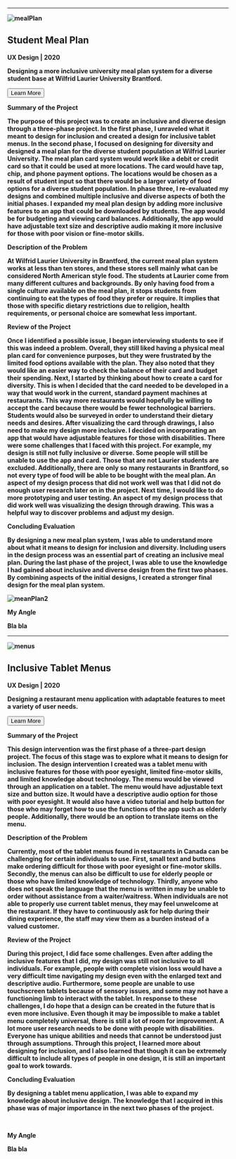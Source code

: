 
<!-- Student Meal Plan-->
<p class = clearFix><b><b></p>

 <hr style="width:100%;text-align:left;margin-left:0">

<img class = rightImage src="https://static.wixstatic.com/media/0a3ebf_1eceeba74efb4bb89d3744809da8b220~mv2.png/v1/fill/w_879,h_586,al_c,q_90,usm_0.66_1.00_0.01/0a3ebf_1eceeba74efb4bb89d3744809da8b220~mv2.webp" alt="mealPlan">


<div class = portfolioSection>
<h2><b>Student Meal Plan</b></h2>
<p class = description><b>UX Design | 2020</b><p>
<p class = notBold>Designing a more inclusive university meal plan system for a diverse student base at Wilfrid Laurier University Brantford.</p>
</div>

<!-- Student Meal Plan Drop Down-->
<div class="container3">
  <div class="panel-group">
    <div class="panel panel-default">
      <div class="panel-heading">
        <p class="panel-title">
          <a data-toggle="collapse" href="#collapse1"><input class = moreButton type="button" value="Learn More" id="myButton1" /></a>
        <p>
      </div>
      <div id="collapse1" class="collapse">
        <div class="panel-body">
            <p class = description><b> Summary of the Project</b><p>
                <p class = notBold>The purpose of this project was to create an inclusive and diverse design through a three-phase project. In the first phase, I unraveled what it meant to design for inclusion and created a design for inclusive tablet menus. In the second phase, I focused on designing for diversity and designed a meal plan for the diverse student population at Wilfrid Laurier University. The meal plan card system would work like a debit or credit card so that it could be used at more locations. The card would have tap, chip, and phone payment options. The locations would be chosen as a result of student input so that there would be a larger variety of food options for a diverse student population. In phase three, I re-evaluated my designs and combined multiple inclusive and diverse aspects of both the initial phases. I expanded my meal plan design by adding more inclusive features to an app that could be downloaded by students. The app would be for budgeting and viewing card balances. Additionally, the app would have adjustable text size and descriptive audio making it more inclusive for those with poor vision or fine-motor skills.</p>
                <p class = description><b>Description of the Problem</b><p>
                <p class = notBold>At Wilfrid Laurier University in Brantford, the current meal plan system works at less than ten stores, and these stores sell mainly what can be considered North American style food. The students at Laurier come from many different cultures and backgrounds. By only having food from a single culture available on the meal plan, it stops students from continuing to eat the types of food they prefer or require. It implies that those with specific dietary restrictions due to religion, health requirements, or personal choice are somewhat less important. </p>
                <p class = description><b>Review of the Project</b><p>
                <p class = notBold>Once I identified a possible issue, I began interviewing students to see if this was indeed a problem. Overall, they still liked having a physical meal plan card for convenience purposes, but they were frustrated by the limited food options available with the plan. They also noted that they would like an easier way to check the balance of their card and budget their spending. Next, I started by thinking about how to create a card for diversity. This is when I decided that the card needed to be developed in a way that would work in the current, standard payment machines at restaurants. This way more restaurants would hopefully be willing to accept the card because there would be fewer technological barriers. Students would also be surveyed in order to understand their dietary needs and desires. After visualizing the card through drawings, I also need to make my design more inclusive. I decided on incorporating an app that would have adjustable features for those with disabilities. There were some challenges that I faced with this project. For example, my design is still not fully inclusive or diverse. Some people will still be unable to use the app and card. Those that are not Laurier students are excluded. Additionally, there are only so many restaurants in Brantford, so not every type of food will be able to be bought with the meal plan. An aspect of my design process that did not work well was that I did not do enough user research later on in the project. Next time, I would like to do more prototyping and user testing. An aspect of my design process that did work well was visualizing the design through drawing. This was a helpful way to discover problems and adjust my design. </p>
                <p class = description><b>Concluding Evaluation</b><p>
                <p class = notBold>By designing a new meal plan system, I was able to understand more about what it means to design for inclusion and diversity. Including users in the design process was an essential part of creating an inclusive meal plan. During the last phase of the project, I was able to use the knowledge I had gained about inclusive and diverse design from the first two phases. By combining aspects of the initial designs, I created a stronger final design for the meal plan system.</p>
                <img class = bigImage src="https://static.wixstatic.com/media/0a3ebf_0aa84937610b4965ad5fb48d0b0a7c16~mv2.png/v1/fill/w_875,h_674,al_c,q_90,usm_0.66_1.00_0.01/0a3ebf_0aa84937610b4965ad5fb48d0b0a7c16~mv2.webp" alt="meanPlan2">
                <br>
                <p class = description><b>My Angle</b><p>
                <p class = notBold>Bla bla</p>
            </div>
        </div>
      </div>
    </div>
  </div>
</div>


<!-- Inclusive Tablet Menus-->
<p class = clearFix><b><b></p>

 <hr style="width:100%;text-align:left;margin-left:0">

<img class = rightImage src="https://static.wixstatic.com/media/0a3ebf_b1c07189708f407ca0255ef6dcc1843d~mv2.jpg/v1/fill/w_1288,h_859,al_c,q_85,usm_0.66_1.00_0.01/0a3ebf_b1c07189708f407ca0255ef6dcc1843d~mv2.webp" alt="menus">


<div class = portfolioSection>
<h2><b>Inclusive Tablet Menus</b></h2>
<p class = description><b>UX Design | 2020</b><p>
<p class = notBold>Designing a restaurant menu application with adaptable features to meet a variety of user needs.</p>
</div>

<!-- Inclusive Tablet Menus Drop Down-->
<div class="container4">
  <div class="panel-group">
    <div class="panel panel-default">
      <div class="panel-heading">
        <p class="panel-title">
          <a data-toggle="collapse" href="#collapse2"><input class = moreButton type="button" value="Learn More" id="myButton2" /></a>
        <p>
      </div>
      <div id="collapse2" class="collapse">
        <div class="panel-body">
            <p class = description><b> Summary of the Project</b><p>
                <p class = notBold>This design intervention was the first phase of a three-part design project. The focus of this stage was to explore what it means to design for inclusion. The design intervention I created was a tablet menu with inclusive features for those with poor eyesight, limited fine-motor skills, and limited knowledge about technology. The menu would be viewed through an application on a tablet. The menu would have adjustable text size and button size. It would have a descriptive audio option for those with poor eyesight. It would also have a video tutorial and help button for those who may forget how to use the functions of the app such as elderly people. Additionally, there would be an option to translate items on the menu.</p>
                <p class = description><b>Description of the Problem</b><p>
                <p class = notBold>Currently, most of the tablet menus found in restaurants in Canada can be challenging for certain individuals to use. First, small text and buttons make ordering difficult for those with poor eyesight or fine-motor skills. Secondly, the menus can also be difficult to use for elderly people or those who have limited knowledge of technology. Thirdly, anyone who does not speak the language that the menu is written in may be unable to order without assistance from a waiter/waitress. When individuals are not able to properly use current tablet menus, they may feel unwelcome at the restaurant. If they have to continuously ask for help during their dining experience, the staff may view them as a burden instead of a valued customer.  </p>
                <p class = description><b>Review of the Project</b><p>
                <p class = notBold>During this project, I did face some challenges. Even after adding the inclusive features that I did, my design was still not inclusive to all individuals. For example, people with complete vision loss would have a very difficult time navigating my design even with the enlarged text and descriptive audio. Furthermore, some people are unable to use touchscreen tablets because of sensory issues, and some may not have a functioning limb to interact with the tablet. In response to these challenges, I do hope that a design can be created in the future that is even more inclusive. Even though it may be impossible to make a tablet menu completely universal, there is still a lot of room for improvement. A lot more user research needs to be done with people with disabilities. Everyone has unique abilities and needs that cannot be understood just through assumptions. Through this project, I learned more about designing for inclusion, and I also learned that though it can be extremely difficult to include all types of people in one design, it is still an important goal to work towards. </p>
                <p class = description><b>Concluding Evaluation</b><p>
                <p class = notBold>By designing a tablet menu application, I was able to expand my knowledge about inclusive design. The knowledge that I acquired in this phase was of major importance in the next two phases of the project.</p>
                <br>
                <p class = description><b>My Angle</b><p>
                <p class = notBold>Bla bla</p>
            </div>
        </div>
      </div>
    </div>
  </div>
</div>



<p class = clearFix><b><b></p>




